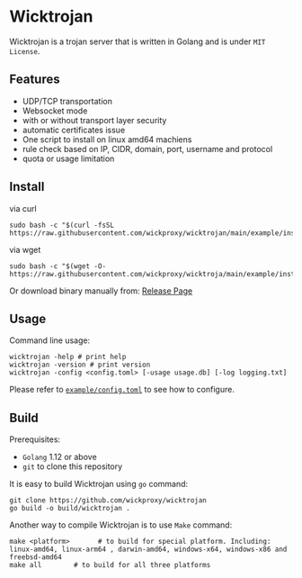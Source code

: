 # Wicktrojan

Wicktrojan is a trojan server that is written in Golang and is under `MIT License`.

## Features
* UDP/TCP transportation
* Websocket mode
* with or without transport layer security
* automatic certificates issue
* One script to install on linux amd64 machiens
* rule check based on IP, CIDR, domain, port, username and protocol
* quota or usage limitation
## Install

via curl
```
sudo bash -c "$(curl -fsSL https://raw.githubusercontent.com/wickproxy/wicktrojan/main/example/install.sh)"
```
via wget
```
sudo bash -c "$(wget -O- https://raw.githubusercontent.com/wickproxy/wicktroja/main/example/install.sh)"
```

Or download binary manually from: [Release Page](https://github.com/wickproxy/wicktrojan/releases)

## Usage

Command line usage:
```
wicktrojan -help # print help
wicktrojan -version # print version
wicktrojan -config <config.toml> [-usage usage.db] [-log logging.txt]
```

Please refer to [`example/config.toml`](https://github.com/wickproxy/wicktrojan/blob/main/example/config.toml) to see how to configure.

## Build
Prerequisites:
* `Golang` 1.12 or above
* `git` to clone this repository

It is easy to build Wicktrojan using `go` command:
```
git clone https://github.com/wickproxy/wicktrojan
go build -o build/wicktrojan .
```

Another way to compile Wicktrojan is to use `Make` command:
```
make <platform>       # to build for special platform. Including: linux-amd64, linux-arm64 , darwin-amd64, windows-x64, windows-x86 and freebsd-amd64
make all        # to build for all three platforms
```